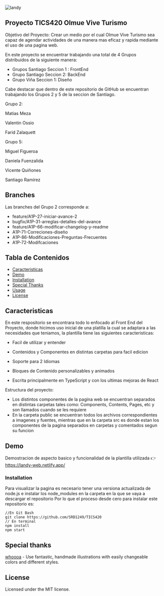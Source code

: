 ![landy](https://user-images.githubusercontent.com/48876996/121569479-e179db80-ca31-11eb-8a48-9c3de9b142f3.gif)


## Proyecto TICS420 Olmue Vive Turismo

Objetivo del Proyecto: Crear un medio por el cual Olmue Vive Turismo sea capaz de agendar actividades de una manera mas eficaz y rapida mediante el uso de una
pagina web.

En este proyecto se encuentrar trabajando una total de 4 Grupos distribuidos de la siguiente manera:

- Grupos Santiago Seccion 1 : FrontEnd
- Grupo Santiago Seccion 2: BackEnd
- Grupo Viña Seccion 1: Diseño

Cabe destacar que dentro de este repositorio de GitHub se encuentran trabajando los Grupos 2 y 5 de la seccion de Santiago.

Grupo 2:

Matias Meza

Valentin Ossio

Farid Zalaquett

Grupo 5:

Miguel Figueroa

Daniela Fuenzalida

Vicente Quiñones

Santiago Ramírez


## Branches 
Las branches del Grupo 2 corresponde a:
- feature/A1P-27-iniciar-avance-2
- bugfix/A1P-31-arreglas-detalles-del-avance
- feature/A1P-66-modificar-changelog-y-readme
- A1P-71-Correciones-diseño
- A1P-86-Modificaciones-Preguntas-Frecuentes
- A1P-72-Modifcaciones

## Tabla de Contenidos

- [Caracteristicas](#caracteristicas)
- [Demo](#demo)
- [Installation](#installation)
- [Special Thanks](#special-thanks)
- [Usage](#usage)
- [License](#license)

## Caracteristicas

En este respositorio se encontrara todo lo enfocado al Front End del Proyecto, donde hicimos uso inicial de una platilla la cual se adaptara a las necesidades que teniamos, la plantilla tiene las siguientes caracteristicas:

- Facil de utilizar y entender

- Contenidos y Componentes en distintas carpetas para facil edicion

- Soporte para 2 Idiomas

- Bloques de Contenido personalizables y animados

- Escrita principalmente en TypeScript y con los ultimas mejoras de React


Estructura del proyecto:

- Los distintos componentes de la pagina web se encuentran separados en distintas carpetas tales como: Components, Contents, Pages, etc y son llamados cuando se les requiere
- En la carpeta public se encuentran todos los archivos correspondientes a imagenes y fuentes, mientras que en la carpeta src es donde estan los componentes de la pagina separados en carpetas y comentados segun su funcion


## Demo

Demostracion de aspecto basico y funcionalidad de la plantilla utilizada 👉️ https://landy-web.netlify.app/


### Installation

Para visualizar la pagina es necesario tener una versiona actualizada de node.js e instalar los node_modules en la carpeta en la que se vaya a descargar el repositorio
Por lo que el proceso desde cero para instalar este repositorio es:


```
//En Git Bash
git clone https://github.com/SRD1249/TICS420
// En terminal 
npm install
npm start
```

## Special thanks

[whoooa][whoooa] - Use fantastic, handmade illustrations with easily changeable colors and different styles.


## License

Licensed under the MIT license.

<!-- prettier-ignore-start -->
[axios]: https://github.com/axios/axios
[antd]: https://github.com/ant-design/ant-design
[react-awesome-reveal]: https://www.npmjs.com/package/react-awesome-reveal
[styled-componets]: https://github.com/styled-components/styled-components
[i18next]: https://github.com/i18next/i18next
[whoooa]: https://www.whoooa.rocks/
[Landy]: https://www.npmjs.com/package/cra-template-adrinlol
[Google Lighthouse]: https://developers.google.com/web/tools/lighthouse
<!-- prettier-ignore-end -->
